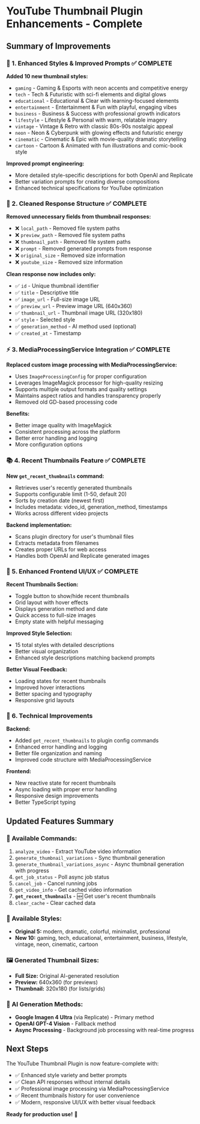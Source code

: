 # YouTube Thumbnail Plugin Enhancements - Complete

## Summary of Improvements

### 🎨 1. Enhanced Styles & Improved Prompts ✅ COMPLETE
**Added 10 new thumbnail styles:**
- `gaming` - Gaming & Esports with neon accents and competitive energy
- `tech` - Tech & Futuristic with sci-fi elements and digital glows
- `educational` - Educational & Clear with learning-focused elements
- `entertainment` - Entertainment & Fun with playful, engaging vibes
- `business` - Business & Success with professional growth indicators
- `lifestyle` - Lifestyle & Personal with warm, relatable imagery
- `vintage` - Vintage & Retro with classic 80s-90s nostalgic appeal
- `neon` - Neon & Cyberpunk with glowing effects and futuristic energy
- `cinematic` - Cinematic & Epic with movie-quality dramatic storytelling
- `cartoon` - Cartoon & Animated with fun illustrations and comic-book style

**Improved prompt engineering:**
- More detailed style-specific descriptions for both OpenAI and Replicate
- Better variation prompts for creating diverse compositions
- Enhanced technical specifications for YouTube optimization

### 🧹 2. Cleaned Response Structure ✅ COMPLETE
**Removed unnecessary fields from thumbnail responses:**
- ❌ `local_path` - Removed file system paths
- ❌ `preview_path` - Removed file system paths  
- ❌ `thumbnail_path` - Removed file system paths
- ❌ `prompt` - Removed generated prompts from response
- ❌ `original_size` - Removed size information
- ❌ `youtube_size` - Removed size information

**Clean response now includes only:**
- ✅ `id` - Unique thumbnail identifier
- ✅ `title` - Descriptive title
- ✅ `image_url` - Full-size image URL
- ✅ `preview_url` - Preview image URL (640x360)
- ✅ `thumbnail_url` - Thumbnail image URL (320x180)
- ✅ `style` - Selected style
- ✅ `generation_method` - AI method used (optional)
- ✅ `created_at` - Timestamp

### ⚡ 3. MediaProcessingService Integration ✅ COMPLETE
**Replaced custom image processing with MediaProcessingService:**
- Uses `ImageProcessingConfig` for proper configuration
- Leverages ImageMagick processor for high-quality resizing
- Supports multiple output formats and quality settings
- Maintains aspect ratios and handles transparency properly
- Removed old GD-based processing code

**Benefits:**
- Better image quality with ImageMagick
- Consistent processing across the platform
- Better error handling and logging
- More configuration options

### 📚 4. Recent Thumbnails Feature ✅ COMPLETE
**New `get_recent_thumbnails` command:**
- Retrieves user's recently generated thumbnails
- Supports configurable limit (1-50, default 20)
- Sorts by creation date (newest first)
- Includes metadata: video_id, generation_method, timestamps
- Works across different video projects

**Backend implementation:**
- Scans plugin directory for user's thumbnail files
- Extracts metadata from filenames
- Creates proper URLs for web access
- Handles both OpenAI and Replicate generated images

### 🎨 5. Enhanced Frontend UI/UX ✅ COMPLETE
**Recent Thumbnails Section:**
- Toggle button to show/hide recent thumbnails
- Grid layout with hover effects
- Displays generation method and date
- Quick access to full-size images
- Empty state with helpful messaging

**Improved Style Selection:**
- 15 total styles with detailed descriptions
- Better visual organization
- Enhanced style descriptions matching backend prompts

**Better Visual Feedback:**
- Loading states for recent thumbnails
- Improved hover interactions
- Better spacing and typography
- Responsive grid layouts

### 🔧 6. Technical Improvements
**Backend:**
- Added `get_recent_thumbnails` to plugin config commands
- Enhanced error handling and logging
- Better file organization and naming
- Improved code structure with MediaProcessingService

**Frontend:**
- New reactive state for recent thumbnails
- Async loading with proper error handling
- Responsive design improvements
- Better TypeScript typing

## Updated Features Summary

### 🎯 Available Commands:
1. `analyze_video` - Extract YouTube video information
2. `generate_thumbnail_variations` - Sync thumbnail generation
3. `generate_thumbnail_variations_async` - Async thumbnail generation with progress
4. `get_job_status` - Poll async job status
5. `cancel_job` - Cancel running jobs
6. `get_video_info` - Get cached video information
7. **`get_recent_thumbnails`** - 🆕 Get user's recent thumbnails
8. `clear_cache` - Clear cached data

### 🎨 Available Styles:
- **Original 5:** modern, dramatic, colorful, minimalist, professional
- **New 10:** gaming, tech, educational, entertainment, business, lifestyle, vintage, neon, cinematic, cartoon

### 🖼️ Generated Thumbnail Sizes:
- **Full Size:** Original AI-generated resolution
- **Preview:** 640x360 (for previews)
- **Thumbnail:** 320x180 (for lists/grids)

### 🚀 AI Generation Methods:
- **Google Imagen 4 Ultra** (via Replicate) - Primary method
- **OpenAI GPT-4 Vision** - Fallback method
- **Async Processing** - Background job processing with real-time progress

## Next Steps

The YouTube Thumbnail Plugin is now feature-complete with:
- ✅ Enhanced style variety and better prompts
- ✅ Clean API responses without internal details
- ✅ Professional image processing via MediaProcessingService  
- ✅ Recent thumbnails history for user convenience
- ✅ Modern, responsive UI/UX with better visual feedback

**Ready for production use!** 🎉
